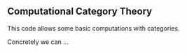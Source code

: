 ## Computational Category Theory

This code allows some basic computations with categories.

Concretely we can ...
